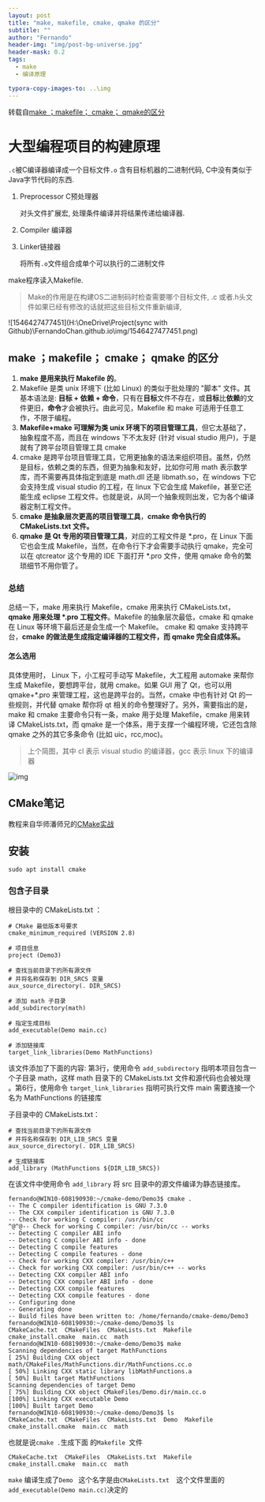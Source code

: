 ```yaml
---
layout: post
title: "make, makefile, cmake, qmake 的区分"
subtitle: ""
author: "Fernando"
header-img: "img/post-bg-universe.jpg"
header-mask: 0.2
tags:
  - make
  - 编译原理

typora-copy-images-to: ..\img
---
```


转载自[make ；makefile； cmake； qmake的区分](https://www.cnblogs.com/Jessica-jie/p/7689182.html)

# 大型编程项目的构建原理

`.c`被C编译器编译成一个目标文件`.o` 含有目标机器的二进制代码, C中没有类似于Java字节代码的东西.

1. Preprocessor C预处理器

   对头文件扩展宏, 处理条件编译并将结果传递给编译器. 

2. Compiler 编译器

3. Linker链接器

   将所有`.o`文件组合成单个可以执行的二进制文件

make程序读入Makefile. 

> Make的作用是在构建OS二进制码时检查需要哪个目标文件, .c 或者.h头文件如果已经有修改的话就把这些目标文件重新编译, 

![1546427477451](H:\OneDrive\Project(sync with Github)\FernandoChan.github.io\img/1546427477451.png)



## make ；makefile； cmake； qmake 的区分

1. **make 是用来执行 Makefile 的**。
2. Makefile 是类 unix 环境下 (比如 Linux) 的类似于批处理的 "脚本" 文件。其基本语法是: **目标 + 依赖 + 命令**，只有在**目标**文件不存在，或**目标**比**依赖**的文件更旧，**命令**才会被执行。由此可见，Makefile 和 make 可适用于任意工作，不限于编程。
3. **Makefile+make 可理解为类 unix 环境下的项目管理工具**，但它太基础了，抽象程度不高，而且在 windows 下不太友好 (针对 visual studio 用户)，于是就有了跨平台项目管理工具 cmake
4. cmake 是跨平台项目管理工具，它用更抽象的语法来组织项目。虽然，仍然是目标，依赖之类的东西，但更为抽象和友好，比如你可用 math 表示数学库，而不需要再具体指定到底是 math.dll 还是 libmath.so，在 windows 下它会支持生成 visual studio 的工程，在 linux 下它会生成 Makefile，甚至它还能生成 eclipse 工程文件。也就是说，从同一个抽象规则出发，它为各个编译器定制工程文件。
5. **cmake 是抽象层次更高的项目管理工具**，**cmake 命令执行的 CMakeLists.txt 文件。**
6. **qmake 是 Qt 专用的项目管理工具**，对应的工程文件是 *.pro，在 Linux 下面它也会生成 Makefile，当然，在命令行下才会需要手动执行 qmake，完全可以在 qtcreator 这个专用的 IDE 下面打开 *.pro 文件，使用 qmake 命令的繁琐细节不用你管了。

### 总结
总结一下，make 用来执行 Makefile，cmake 用来执行 CMakeLists.txt，**qmake 用来处理 \*.pro 工程文件**。Makefile 的抽象层次最低，cmake 和 qmake 在 Linux 等环境下最后还是会生成一个 Makefile。
cmake 和 qmake 支持跨平台，**cmake 的做法是生成指定编译器的工程文件，而 qmake 完全自成体系。**

#### 怎么选用
具体使用时，
Linux 下，小工程可手动写 Makefile，大工程用 automake 来帮你生成 Makefile，要想跨平台，就用 cmake。如果 GUI 用了 Qt，也可以用 qmake+*.pro 来管理工程，这也是跨平台的。当然，cmake 中也有针对 Qt 的一些规则，并代替 qmake 帮你将 qt 相关的命令整理好了。另外，需要指出的是，make 和 cmake 主要命令只有一条，make 用于处理 Makefile，cmake 用来转译 CMakeLists.txt，而 qmake 是一个体系，用于支撑一个编程环境，它还包含除 qmake 之外的其它多条命令 (比如 uic，rcc,moc)。



> 上个简图，其中 cl 表示 visual studio 的编译器，gcc 表示 linux 下的编译器

![img](https://images2017.cnblogs.com/blog/1034872/201710/1034872-20171018213217037-2085649960.png)



## CMake笔记

教程来自华师潘师兄的[CMake实战](http://www.hahack.com/codes/cmake/)



## 安装

`sudo apt install cmake`

### 包含子目录

根目录中的 CMakeLists.txt ：

```
# CMake 最低版本号要求
cmake_minimum_required (VERSION 2.8)

# 项目信息
project (Demo3)

# 查找当前目录下的所有源文件
# 并将名称保存到 DIR_SRCS 变量
aux_source_directory(. DIR_SRCS)

# 添加 math 子目录
add_subdirectory(math)

# 指定生成目标 
add_executable(Demo main.cc)

# 添加链接库
target_link_libraries(Demo MathFunctions)
```

该文件添加了下面的内容: 第3行，使用命令 `add_subdirectory` 指明本项目包含一个子目录 math，这样 math 目录下的 CMakeLists.txt 文件和源代码也会被处理 。第6行，使用命令 `target_link_libraries` 指明可执行文件 main 需要连接一个名为 MathFunctions 的链接库

子目录中的 CMakeLists.txt：

```
# 查找当前目录下的所有源文件
# 并将名称保存到 DIR_LIB_SRCS 变量
aux_source_directory(. DIR_LIB_SRCS)

# 生成链接库
add_library (MathFunctions ${DIR_LIB_SRCS})
```

在该文件中使用命令 `add_library` 将 src 目录中的源文件编译为静态链接库。 





```shell
fernando@WIN10-608190930:~/cmake-demo/Demo3$ cmake .
-- The C compiler identification is GNU 7.3.0
-- The CXX compiler identification is GNU 7.3.0
-- Check for working C compiler: /usr/bin/cc
^@^@-- Check for working C compiler: /usr/bin/cc -- works
-- Detecting C compiler ABI info
-- Detecting C compiler ABI info - done
-- Detecting C compile features
-- Detecting C compile features - done
-- Check for working CXX compiler: /usr/bin/c++
-- Check for working CXX compiler: /usr/bin/c++ -- works
-- Detecting CXX compiler ABI info
-- Detecting CXX compiler ABI info - done
-- Detecting CXX compile features
-- Detecting CXX compile features - done
-- Configuring done
-- Generating done
-- Build files have been written to: /home/fernando/cmake-demo/Demo3
fernando@WIN10-608190930:~/cmake-demo/Demo3$ ls
CMakeCache.txt  CMakeFiles  CMakeLists.txt  Makefile  cmake_install.cmake  main.cc  math
fernando@WIN10-608190930:~/cmake-demo/Demo3$ make
Scanning dependencies of target MathFunctions
[ 25%] Building CXX object math/CMakeFiles/MathFunctions.dir/MathFunctions.cc.o
[ 50%] Linking CXX static library libMathFunctions.a
[ 50%] Built target MathFunctions
Scanning dependencies of target Demo
[ 75%] Building CXX object CMakeFiles/Demo.dir/main.cc.o
[100%] Linking CXX executable Demo
[100%] Built target Demo
fernando@WIN10-608190930:~/cmake-demo/Demo3$ ls
CMakeCache.txt  CMakeFiles  CMakeLists.txt  Demo  Makefile  cmake_install.cmake  main.cc  math
```

也就是说`cmake .`生成下面 的`Makefile `文件

`CMakeCache.txt  CMakeFiles  CMakeLists.txt  Makefile  cmake_install.cmake  main.cc  math`

`make` 编译生成了`Demo ` 这个名字是由`CMakeLists.txt  `这个文件里面的`add_executable(Demo main.cc)`决定的

 